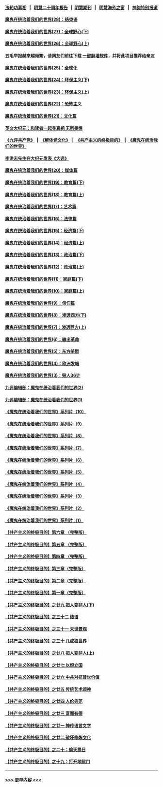 #### [法轮功真相](https://github.com/gfw-breaker/truth/blob/master/README.md?t=0) &nbsp;&nbsp;|&nbsp;&nbsp; [明慧二十周年报告](https://github.com/gfw-breaker/mh-reports/blob/master/README.md?t=0) &nbsp;&nbsp;|&nbsp;&nbsp;[明慧期刊](https://github.com/gfw-breaker/mh-qikan) &nbsp;&nbsp;|&nbsp;&nbsp; [明慧海外之窗](https://github.com/gfw-breaker/mh-news/blob/master/README.md?t=0) &nbsp;&nbsp;|&nbsp;&nbsp; [神韵特别报道](https://github.com/gfw-breaker/mh-news/blob/master/shenyun.md?t=0)
#### [魔鬼在统治着我们的世界(28)：结束语](../pages/nsc422/n10936246.md?t=07190251) 
#### [魔鬼在统治着我们的世界(27)：全球野心(下)](../pages/nsc422/n10928319.md?t=07190251) 
#### [魔鬼在统治着我们的世界(26)：全球野心(上)](../pages/nsc422/n10900318.md?t=07190251) 
#### 五毛举报越来越频繁，请网友们前往下载 [一键翻墙软件](https://github.com/gfw-breaker/ssr-accounts)，并将此项目推荐给亲友
#### [魔鬼在统治着我们的世界(25)：全球化](../pages/nsc422/n10788205.md?t=07190251) 
#### [魔鬼在统治着我们的世界(24)：环保主义(下)](../pages/nsc422/n10695307.md?t=07190251) 
#### [魔鬼在统治着我们的世界(23)：环保主义(上)](../pages/nsc422/n10688613.md?t=07190251) 
#### [魔鬼在统治着我们的世界(22)：恐怖主义](../pages/nsc422/n10614727.md?t=07190251) 
#### [魔鬼在统治着我们的世界(21)：文化篇](../pages/nsc422/n10597706.md?t=07190251) 
#### [英文大纪元：和读者一起寻真相 无所畏惧](../pages/nsc422/n12542027.md?t=07190251) 
#### [《九评共产党》](https://github.com/begood0513/9ping.md/blob/master/README.md) &nbsp;|&nbsp; [《解体党文化》](../../../../jtdwh.md/blob/master/README.md)  &nbsp;|&nbsp; [《共产主义的终极目的》](../../../../gczydzjmd.md/blob/master/README.md) &nbsp;|&nbsp; [《魔鬼在统治我们的世界》](../../../../mgztzwmdsj.md/blob/master/README.md) 
#### [李洪志先生在大纪元发表《大选》](../pages/nsc422/n12534746.md?t=07190251) 
#### [魔鬼在统治着我们的世界(20)：媒体篇](../pages/nsc422/n10586579.md?t=07190251) 
#### [魔鬼在统治着我们的世界(19)：教育篇(下)](../pages/nsc422/n10564808.md?t=07190251) 
#### [魔鬼在统治着我们的世界(18)：教育篇(上)](../pages/nsc422/n10526970.md?t=07190251) 
#### [魔鬼在统治着我们的世界(17)：艺术篇](../pages/nsc422/n10499093.md?t=07190251) 
#### [魔鬼在统治着我们的世界(16)：法律篇](../pages/nsc422/n10485969.md?t=07190251) 
#### [魔鬼在统治着我们的世界(15)：经济篇(下)](../pages/nsc422/n10469975.md?t=07190251) 
#### [魔鬼在统治着我们的世界(14)：经济篇(上)](../pages/nsc422/n10457370.md?t=07190251) 
#### [魔鬼在统治着我们的世界(13)：政治篇(下)](../pages/nsc422/n10448270.md?t=07190251) 
#### [魔鬼在统治着我们的世界(12)：政治篇(上)](../pages/nsc422/n10444576.md?t=07190251) 
#### [魔鬼在统治着我们的世界(11)：家庭篇(下)](../pages/nsc422/n10440961.md?t=07190251) 
#### [魔鬼在统治着我们的世界(10)：家庭篇(上)](../pages/nsc422/n10435448.md?t=07190251) 
#### [魔鬼在统治着我们的世界(9)：信仰篇](../pages/nsc422/n10432159.md?t=07190251) 
#### [魔鬼在统治着我们的世界(8)：渗透西方(下)](../pages/nsc422/n10429603.md?t=07190251) 
#### [魔鬼在统治着我们的世界(7)：渗透西方(上)](../pages/nsc422/n10426013.md?t=07190251) 
#### [魔鬼在统治着我们的世界(6)：输出革命](../pages/nsc422/n10421536.md?t=07190251) 
#### [魔鬼在统治着我们的世界(5)：东方杀戮](../pages/nsc422/n10417707.md?t=07190251) 
#### [魔鬼在统治着我们的世界(4)：欧洲发端](../pages/nsc422/n10414890.md?t=07190251) 
#### [魔鬼在统治着我们的世界(3)：毁人36计](../pages/nsc422/n10411583.md?t=07190251) 
#### [九评编辑部：魔鬼在统治着我们的世界(2)](../pages/nsc422/n10410036.md?t=07190251) 
#### [九评编辑部：魔鬼在统治着我们的世界(1)](../pages/nsc422/n10406825.md?t=07190251) 
#### [《魔鬼在统治着我们的世界》系列片（10）](../pages/nsc422/n12292670.md?t=07190251) 
#### [《魔鬼在统治着我们的世界》系列片（9）](../pages/nsc422/n12290859.md?t=07190251) 
#### [《魔鬼在统治着我们的世界》系列片（8）](../pages/nsc422/n12287445.md?t=07190251) 
#### [《魔鬼在统治着我们的世界》系列片（7）](../pages/nsc422/n12283425.md?t=07190251) 
#### [《魔鬼在统治着我们的世界》系列片（6）](../pages/nsc422/n12282314.md?t=07190251) 
#### [《魔鬼在统治着我们的世界》系列片（5）](../pages/nsc422/n12281419.md?t=07190251) 
#### [《魔鬼在统治着我们的世界》系列片（4）](../pages/nsc422/n12274024.md?t=07190251) 
#### [《魔鬼在统治着我们的世界》系列片（3）](../pages/nsc422/n12271322.md?t=07190251) 
#### [《魔鬼在统治着我们的世界》系列片（2）](../pages/nsc422/n12269049.md?t=07190251) 
#### [《魔鬼在统治着我们的世界》系列片（1）](../pages/nsc422/n12267575.md?t=07190251) 
#### [【共产主义的终极目的】第六章 （完整版）](../pages/nsc422/n11428913.md?t=07190251) 
#### [【共产主义的终极目的】第五章 （完整版）](../pages/nsc422/n11428912.md?t=07190251) 
#### [【共产主义的终极目的】第四章 （完整版）](../pages/nsc422/n11428907.md?t=07190251) 
#### [【共产主义的终极目的】第三章（完整版）](../pages/nsc422/n11428848.md?t=07190251) 
#### [【共产主义的终极目的】第二章（完整版）](../pages/nsc422/n11428831.md?t=07190251) 
#### [【共产主义的终极目的】第一章（完整版）](../pages/nsc422/n11417651.md?t=07190251) 
#### [【共产主义的终极目的】之廿九 把人变非人(下)](../pages/nsc422/n11344140.md?t=07190251) 
#### [【共产主义的终极目的】之三十二 结语](../pages/nsc422/n11360535.md?t=07190251) 
#### [【共产主义的终极目的】之三十一 末世景观](../pages/nsc422/n11351129.md?t=07190251) 
#### [【共产主义的终极目的】之三十 几成狼世界](../pages/nsc422/n11348280.md?t=07190251) 
#### [【共产主义的终极目的】之廿八 把人变非人(上)](../pages/nsc422/n11340492.md?t=07190251) 
#### [【共产主义的终极目的】之廿七 以恨立国](../pages/nsc422/n11336944.md?t=07190251) 
#### [【共产主义的终极目的】之廿六 中共对抗普世价值](../pages/nsc422/n11324785.md?t=07190251) 
#### [【共产主义的终极目的】之廿五 传统艺术颂神](../pages/nsc422/n11296396.md?t=07190251) 
#### [【共产主义的终极目的】之廿四 人伦典范](../pages/nsc422/n11296397.md?t=07190251) 
#### [【共产主义的终极目的】之廿三 富而有德](../pages/nsc422/n11283598.md?t=07190251) 
#### [【共产主义的终极目的】之廿一 神传语言文字](../pages/nsc422/n11263265.md?t=07190251) 
#### [【共产主义的终极目的】之廿二 破坏修炼文化](../pages/nsc422/n11245728.md?t=07190251) 
#### [【共产主义的终极目的】之二十：偷天换日](../pages/nsc422/n11238846.md?t=07190251) 
#### [【共产主义的终极目的】之十九：打开地狱门](../pages/nsc422/n11206376.md?t=07190251) 

----
#### [ >>> 更早内容 <<< ](../indexes/nsc422-earlier.md)
